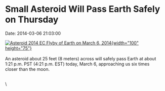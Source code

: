 Small Asteroid Will Pass Earth Safely on Thursday
=================================================

Date: 2014-03-06 21:03:00

[![Asteroid 2014 EC Flyby of Earth on March 6,
2014](http://www.jpl.nasa.gov/images/asteroid/2014/20140306/pia17957-226.jpg){width="100"
height="75"}](http://www.jpl.nasa.gov/news/news.cfm?release=2014-072&rn=news.xml&rst=4069)\
\
An asteroid about 25 feet (8 meters) across will safely pass Earth at
about 1:21 p.m. PST (4:21 p.m. EST) today, March 6, approaching us six
times closer than the moon.

\
\
